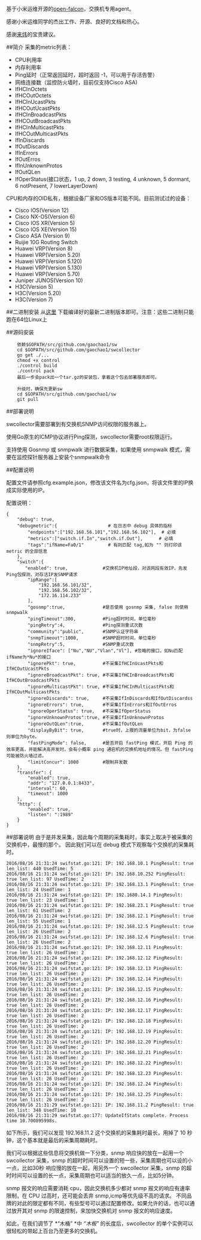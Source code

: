 

基于小米运维开源的[open-falcon](http://open-falcon.com)，交换机专用agent。

感谢小米运维同学的杰出工作、开源、良好的文档和热心。

感谢[来炜](https://github.com/laiwei)的宝贵建议。

##简介
采集的metric列表：

* CPU利用率
* 内存利用率
* Ping延时（正常返回延时，超时返回 -1，可以用于存活告警）
* 网络连接数（监控防火墙时，目前仅支持Cisco ASA)
* IfHCInOctets
* IfHCOutOctets
* IfHCInUcastPkts
* IfHCOutUcastPkts
* IfHCInBroadcastPkts
* IfHCOutBroadcastPkts
* IfHCInMulticastPkts
* IfHCOutMulticastPkts
* IfInDiscards
* IfOutDiscards
* IfInErrors
* IfOutErros
* IfInUnknownProtos
* IfOutQLen
* IfOperStatus(接口状态，1 up, 2 down, 3 testing, 4 unknown, 5 dormant, 6 notPresent, 7 lowerLayerDown)
	

CPU和内存的OID私有，根据设备厂家和OS版本可能不同。目前测试过的设备：

* Cisco IOS(Version 12)
* Cisco NX-OS(Version 6)
* Cisco IOS XR(Version 5)
* Cisco IOS XE(Version 15)
* Cisco ASA (Version 9)
* Ruijie 10G Routing Switch
* Huawei VRP(Version 8)
* Huawei VRP(Version 5.20)
* Huawei VRP(Version 5.120)
* Huawei VRP(Version 5.130)
* Huawei VRP(Version 5.70)
* Juniper JUNOS(Version 10)
* H3C(Version 5)
* H3C(Version 5.20)
* H3C(Version 7)

##二进制安装
从[这里](https://github.com/gaochao1/swcollector/releases) 下载编译好的最新二进制版本即可。注意：这些二进制只能跑在64位Linux上

##源码安装
```
	依赖$GOPATH/src/github.com/gaochao1/sw
	cd $GOPATH/src/github.com/gaochao1/swcollector
	go get ./...
	chmod +x control
	./control build
	./control pack
	最后一步会pack出一个tar.gz的安装包，拿着这个包去部署服务即可。
	
	升级时，确保先更新sw
	cd $GOPATH/src/github.com/gaochao1/sw
	git pull
```

##部署说明

swcollector需要部署到有交换机SNMP访问权限的服务器上。

使用Go原生的ICMP协议进行Ping探测，swcollector需要root权限运行。

支持使用 Gosnmp 或 snmpwalk 进行数据采集，如果使用 snmpwalk 模式，需要在监控探针服务器上安装个snmpwalk命令

##配置说明

配置文件请参照cfg.example.json，修改该文件名为cfg.json，将该文件里的IP换成实际使用的IP。

配置说明：
```
{
    "debug": true,
	"debugmetric":{                   # 在日志中 debug 具体的指标
		"endpoints":["192.168.56.101","192.168.56.102"],  # 必填
		"metrics":["switch.if.In","switch.if.Out"],      # 必填
		"tags":"ifName=Fa0/1"         # 有则匹配 tag,如为 "" 则打印该 metric 的全部信息
	},
	"switch":{
	   "enabled": true,				#交换机IP地址段，对该网段有效IP，先发Ping包探测，对存活IP发SNMP请求
		"ipRange":[
            "192.168.56.101/32",      
            "192.168.56.102/32",
            "172.16.114.233" 
 		],
		"gosnmp":true,              #是否使用 gosnmp 采集, false 则使用 snmpwalk
 		"pingTimeout":300,          #Ping超时时间，单位毫秒
		"pingRetry":4,				#Ping探测重试次数
		"community":"public",		#SNMP认证字符串
		"snmpTimeout":1000,			#SNMP超时时间，单位毫秒
		"snmpRetry":5,				#SNMP重试次数
		"ignoreIface": ["Nu","NU","Vlan","Vl"],	#忽略的接口，如Nu匹配ifName为*Nu*的接口
		"ignorePkt": true,			#不采集IfHCInUcastPkts和IfHCOutUcastPkts
		"ignoreBroadcastPkt": true,	#不采集IfHCInBroadcastPkts和IfHCOutBroadcastPkts
		"ignoreMulticastPkt": true,	#不采集IfHCInMulticastPkts和IfHCOutMulticastPkts
		"ignoreDiscards": true,		#不采集IfInDiscards和IfOutDiscardss
		"ignoreErrors": true,		#不采集IfInErrors和IfOutErros
		"ignoreOperStatus": true,   #不采集IfOperStatus
		"ignoreUnknownProtos":true, #不采集IfInUnknownProtos
		"ignoreOutQLen":true,       #不采集IfOutQLen
		"displayByBit": true,       #true时，上报的流量单位为bit，为false则单位为byte。
		"fastPingMode": false,		#是否开启 fastPing 模式，开启 Ping 的效率更高，并能解决高并发时，会有小概率 ping 通宕机的交换机地址的情况。但 fastPing 可能被防火墙过滤。 
		"limitConcur": 1000			#限制并发数
 	}, 
    "transfer": {
        "enabled": true,
        "addr": "127.0.0.1:8433",
        "interval": 60,
        "timeout": 1000
    },
    "http": {
        "enabled": true,
        "listen": ":1989"
    }
}
```

##部署说明
由于是并发采集，因此每个周期的采集耗时，事实上取决于被采集的交换机中，最慢的那个。
因此我们可以在 debug 模式下观察每个交换机的采集耗时。
```
2016/08/16 21:31:24 swifstat.go:121: IP: 192.168.10.1 PingResult: true len_list: 440 UsedTime: 5
2016/08/16 21:31:24 swifstat.go:121: IP: 192.168.10.252 PingResult: true len_list: 97 UsedTime: 2
2016/08/16 21:31:24 swifstat.go:121: IP: 192.168.13.1 PingResult: true len_list: 24 UsedTime: 1
2016/08/16 21:31:24 swifstat.go:121: IP: 192.1680.14.1 PingResult: true len_list: 23 UsedTime: 1
2016/08/16 21:31:24 swifstat.go:121: IP: 192.168.23.1 PingResult: true len_list: 61 UsedTime: 2
2016/08/16 21:31:24 swifstat.go:121: IP: 192.168.12.1 PingResult: true len_list: 55 UsedTime: 1
2016/08/16 21:31:24 swifstat.go:121: IP: 192.168.12.5 PingResult: true len_list: 26 UsedTime: 2
2016/08/16 21:31:24 swifstat.go:121: IP: 192.168.12.6 PingResult: true len_list: 26 UsedTime: 2
2016/08/16 21:31:24 swifstat.go:121: IP: 192.168.12.11 PingResult: true len_list: 26 UsedTime: 2
2016/08/16 21:31:24 swifstat.go:121: IP: 192.168.12.12 PingResult: true len_list: 26 UsedTime: 2
2016/08/16 21:31:24 swifstat.go:121: IP: 192.168.12.13 PingResult: true len_list: 26 UsedTime: 2
2016/08/16 21:31:24 swifstat.go:121: IP: 192.168.12.14 PingResult: true len_list: 26 UsedTime: 2
2016/08/16 21:31:24 swifstat.go:121: IP: 192.168.12.15 PingResult: true len_list: 26 UsedTime: 2
2016/08/16 21:31:24 swifstat.go:121: IP: 192.168.12.16 PingResult: true len_list: 26 UsedTime: 2
2016/08/16 21:31:24 swifstat.go:121: IP: 192.168.12.17 PingResult: true len_list: 26 UsedTime: 2
2016/08/16 21:31:24 swifstat.go:121: IP: 192.168.12.18 PingResult: true len_list: 26 UsedTime: 2
2016/08/16 21:31:24 swifstat.go:121: IP: 192.168.12.19 PingResult: true len_list: 26 UsedTime: 2
2016/08/16 21:31:24 swifstat.go:121: IP: 192.168.12.20 PingResult: true len_list: 26 UsedTime: 2
2016/08/16 21:31:24 swifstat.go:121: IP: 192.168.12.21 PingResult: true len_list: 26 UsedTime: 2
2016/08/16 21:31:24 swifstat.go:121: IP: 192.168.12.22 PingResult: true len_list: 26 UsedTime: 2
2016/08/16 21:31:24 swifstat.go:121: IP: 192.168.12.23 PingResult: true len_list: 26 UsedTime: 2
2016/08/16 21:31:24 swifstat.go:121: IP: 192.168.12.24 PingResult: true len_list: 26 UsedTime: 2
2016/08/16 21:31:24 swifstat.go:121: IP: 192.168.12.25 PingResult: true len_list: 26 UsedTime: 2
2016/08/16 21:31:29 swifstat.go:121: IP: 192.168.11.2 PingResult: true len_list: 348 UsedTime: 10
2016/08/16 21:31:29 swifstat.go:177: UpdateIfStats complete. Process time 10.700895998s.
```
如下所示，我们可以发现 192.168.11.2 这个交换机的采集耗时最长，用掉了 10 秒钟，这个基本就是最后的采集周期耗时。

我们可以根据这些信息将交换机做一下分类，snmp 响应快的放在一起用一个 swcollector 采集，snmp 的超时时间可以设置的短一些，采集周期也可以设的小一点，比如30秒
响应慢的放在一起，用另外一个 swcollector 采集，snmp 的超时时间可以设置的长一点，采集周期也可以适当的放久一点，比如5分钟。

snmp 报文的响应需要消耗 cpu，因此交换机多少都对 snmp 报文的响应有速率限制，在 CPU 过高时，还可能会丢弃 snmp,icmp等优先级不高的请求。
不同品牌的对此的限定都有不同，有些型号可以通过配置修改。如果允许的话，也可以通过放开其对 snmp 的限速控制，来加快交换机对 snmp 报文的响应速度。

如此，在我们调节了 *“木桶” *中 *“木板”* 的长度后，swcollector 的单个实例可以很轻松的带起上百台乃至更多的交换机。


